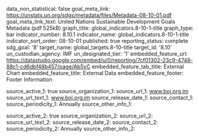 data_non_statistical: false
goal_meta_link: https://unstats.un.org/sdgs/metadata/files/Metadata-08-10-01.pdf
goal_meta_link_text: United Nations Sustainable Development Goals Metadata (pdf 525kB)
graph_title: global_indicators.8-10-1-title
graph_type: bar
indicator_number: 8.10.1
indicator_name: global_indicators.8-10-1-title
indicator_sort_order: 08-10-01
published: true
reporting_status: complete
sdg_goal: '8'
target_name: global_targets.8-10-title
target_id: '8.10'
un_custodian_agency: IMF
un_designated_tier: '1'
embedded_feature_url: https://datastudio.google.com/embed/u/0/reporting/7cf01302-23c9-4748-88c1-cd6dbf48b457/page/Ab5yC
embedded_feature_tab_title: External Chart
embedded_feature_title: External Data
embedded_feature_footer: Footer Information


source_active_1: true
source_organization_1: 
source_url_1: www.boj.org.jm 
source_url_text_1: www.boj.org.jm 
source_release_date_1: 
source_contact_1: 
source_periodicity_1: Annually
source_other_info_1: 
    
source_active_2: true
source_organization_2: 
source_url_2: 
source_url_text_2: 
source_release_date_2: 
source_contact_2: 
source_periodicity_2: Annually
source_other_info_2:  
   